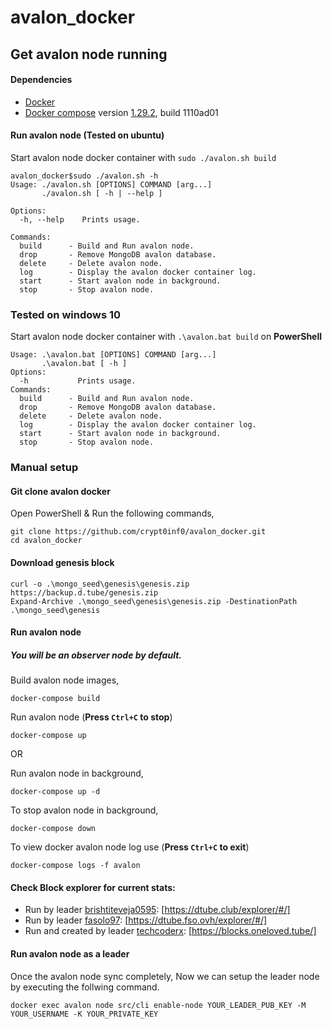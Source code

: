 # avalon_docker

## Get avalon node running

#### Dependencies
* [Docker](https://docs.docker.com/engine/install/)
* [Docker compose](https://docs.docker.com/compose/install/) version [1.29.2](https://github.com/docker/compose/releases/tag/1.29.2), build 1110ad01

#### Run avalon node (Tested on ubuntu)
Start avalon node docker container with `sudo ./avalon.sh build`
```
avalon_docker$sudo ./avalon.sh -h
Usage: ./avalon.sh [OPTIONS] COMMAND [arg...]
       ./avalon.sh [ -h | --help ]

Options:
  -h, --help    Prints usage.

Commands:
  build      - Build and Run avalon node.
  drop       - Remove MongoDB avalon database.
  delete     - Delete avalon node.
  log        - Display the avalon docker container log.
  start      - Start avalon node in background.
  stop       - Stop avalon node.
```

### Tested on windows 10
Start avalon node docker container with `.\avalon.bat build` on **PowerShell**
```
Usage: .\avalon.bat [OPTIONS] COMMAND [arg...]
       .\avalon.bat [ -h ]
Options:
  -h           Prints usage.
Commands:
  build      - Build and Run avalon node.
  drop       - Remove MongoDB avalon database.
  delete     - Delete avalon node.
  log        - Display the avalon docker container log.
  start      - Start avalon node in background.
  stop       - Stop avalon node.
```
### Manual setup
#### Git clone avalon docker
Open PowerShell & Run the following commands,
```
git clone https://github.com/crypt0inf0/avalon_docker.git
cd avalon_docker
```
#### Download genesis block
```
curl -o .\mongo_seed\genesis\genesis.zip https://backup.d.tube/genesis.zip
Expand-Archive .\mongo_seed\genesis\genesis.zip -DestinationPath .\mongo_seed\genesis
```

#### Run avalon node 
##### You will be an observer node by default.
Build avalon node images,
```
docker-compose build
```
Run avalon node (**Press `Ctrl+C` to stop**)

```
docker-compose up
```
OR

Run avalon node in background,
```
docker-compose up -d
```

To stop avalon node in background,
```
docker-compose down
```

To view docker avalon node log use (**Press `Ctrl+C` to exit**)
```
docker-compose logs -f avalon
```

#### Check Block explorer for current stats:
* Run by leader [brishtiteveja0595](https://d.tube/#!/c/brishtiteveja0595): [https://dtube.club/explorer/#/]
* Run by leader [fasolo97](https://d.tube/#!/c/fasolo97): [https://dtube.fso.ovh/explorer/#/]
* Run and created by leader [techcoderx](https://d.tube/#!/c/techcoderx): [https://blocks.oneloved.tube/]


#### Run avalon node as a leader

Once the avalon node sync completely, Now we can setup the leader node by executing the follwing command. 
```
docker exec avalon node src/cli enable-node YOUR_LEADER_PUB_KEY -M YOUR_USERNAME -K YOUR_PRIVATE_KEY
```

